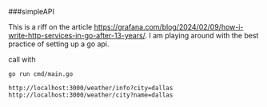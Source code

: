 ###simpleAPI

This is a riff on the article https://grafana.com/blog/2024/02/09/how-i-write-http-services-in-go-after-13-years/.  I am playing around with the best practice of setting up a go api.

call with

`go run cmd/main.go`

`http://localhost:3000/weather/info?city=dallas`
`http://localhost:3000/weather/city?name=dallas`
